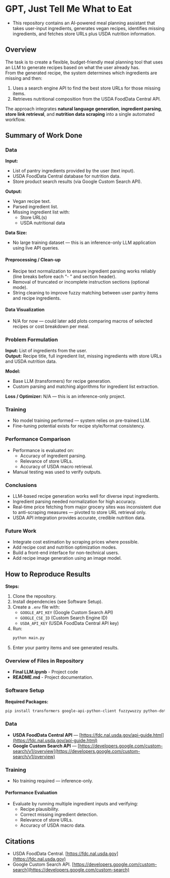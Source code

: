 # GPT, Just Tell Me What to Eat

* This repository contains an AI-powered meal planning assistant that takes user-input ingredients, generates vegan recipes, identifies missing ingredients, and fetches store URLs plus USDA nutrition information.



## Overview

The task is to create a flexible, budget-friendly meal planning tool that uses an LLM to generate recipes based on what the user already has.  
From the generated recipe, the system determines which ingredients are missing and then:

1. Uses a search engine API to find the best store URLs for those missing items.
2. Retrieves nutritional composition from the USDA FoodData Central API.

The approach integrates **natural language generation**, **ingredient parsing**, **store link retrieval**, and **nutrition data scraping** into a single automated workflow.


## Summary of Work Done

### Data

**Input:**
- List of pantry ingredients provided by the user (text input).
- USDA FoodData Central database for nutrition data.
- Store product search results (via Google Custom Search API).

**Output:**
- Vegan recipe text.
- Parsed ingredient list.
- Missing ingredient list with:
  - Store URL(s)
  - USDA nutritional data

**Data Size:**
- No large training dataset — this is an inference-only LLM application using live API queries.



#### Preprocessing / Clean-up
- Recipe text normalization to ensure ingredient parsing works reliably (line breaks before each “- ” and section header).
- Removal of truncated or incomplete instruction sections (optional mode).
- String cleaning to improve fuzzy matching between user pantry items and recipe ingredients.


#### Data Visualization
- N/A for now — could later add plots comparing macros of selected recipes or cost breakdown per meal.


### Problem Formulation

**Input:** List of ingredients from the user.  
**Output:** Recipe title, full ingredient list, missing ingredients with store URLs and USDA nutrition data.

**Model:**
- Base LLM (transformers) for recipe generation.
- Custom parsing and matching algorithms for ingredient list extraction.

**Loss / Optimizer:** N/A — this is an inference-only project.



### Training
- No model training performed — system relies on pre-trained LLM.
- Fine-tuning potential exists for recipe style/format consistency.



### Performance Comparison
- Performance is evaluated on:
  - Accuracy of ingredient parsing.
  - Relevance of store URLs.
  - Accuracy of USDA macro retrieval.
- Manual testing was used to verify outputs.



### Conclusions
- LLM-based recipe generation works well for diverse input ingredients.
- Ingredient parsing needed normalization for high accuracy.
- Real-time price fetching from major grocery sites was inconsistent due to anti-scraping measures — pivoted to store URL retrieval only.
- USDA API integration provides accurate, credible nutrition data.


### Future Work
- Integrate cost estimation by scraping prices where possible.
- Add recipe cost and nutrition optimization modes.
- Build a front-end interface for non-technical users.
- Add recipe image generation using an image model.


## How to Reproduce Results

**Steps:**
1. Clone the repository.
2. Install dependencies (see Software Setup).
3. Create a `.env` file with:
   - `GOOGLE_API_KEY` (Google Custom Search API)
   - `GOOGLE_CSE_ID` (Custom Search Engine ID)
   - `USDA_API_KEY` (USDA FoodData Central API key)
4. Run:
   ```bash
   python main.py
   ```
5. Enter your pantry items and see generated results.



### Overview of Files in Repository

- **Final LLM.ipynb** - Project code
- **README.md** - Project documentation.

### Software Setup

**Required Packages:**
```bash
pip install transformers google-api-python-client fuzzywuzzy python-dotenv requests
```



### Data

- **USDA FoodData Central API** — [https://fdc.nal.usda.gov/api-guide.html](https://fdc.nal.usda.gov/api-guide.html)  
- **Google Custom Search API** — [https://developers.google.com/custom-search/v1/overview](https://developers.google.com/custom-search/v1/overview)


### Training
- No training required — inference-only.


#### Performance Evaluation
- Evaluate by running multiple ingredient inputs and verifying:
  - Recipe plausibility.
  - Correct missing ingredient detection.
  - Relevance of store URLs.
  - Accuracy of USDA macro data.


## Citations
- USDA FoodData Central. [https://fdc.nal.usda.gov](https://fdc.nal.usda.gov)
- Google Custom Search API. [https://developers.google.com/custom-search](https://developers.google.com/custom-search)
